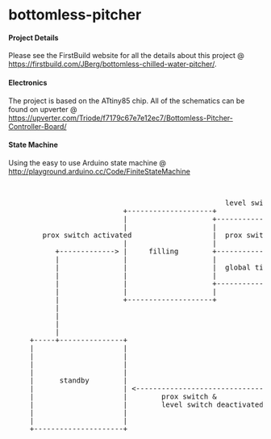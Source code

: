 bottomless-pitcher
==================

#### Project Details
Please see the FirstBuild website for all the details about this project @ https://firstbuild.com/JBerg/bottomless-chilled-water-pitcher/. 


#### Electronics
The project is based on the ATtiny85 chip. All of the schematics can be found on upverter @ https://upverter.com/Triode/f7179c67e7e12ec7/Bottomless-Pitcher-Controller-Board/

#### State Machine
Using the easy to use Arduino state machine @ http://playground.arduino.cc/Code/FiniteStateMachine



<pre>
	

                                                   level switch activated                  
                           +--------------------+                                          
                           |                    +---------------------------------+        
                           |                    |                                 |        
        prox switch activated                   |  prox switch de-activated       |        
                           |                    |                                 |        
           +-------------> |     filling        +---------------------------+     |        
           |               |                    |                           |     |        
           |               |                    |  global timeout exceeded  |     |        
           |               |                    |                           |     |        
           |               |                    +--------------------+      |     |        
           |               |                    |                    |      |     |        
           |               +--------------------+                    |      |     |        
           |                                                         |      |     |        
           |                                                         |      |     |        
           |                                                         v      v     v        
           |                                                                               
     +-----+---------------+                                  +---------------------+      
     |                     |                                  |                     |      
     |                     |                                  |                     |      
     |                     |                                  |                     |      
     |                     |                                  |                     |      
     |      standby        |                                  |     complete        |      
     |                     | <------------------------------+ |                     |      
     |                     |        prox switch &             |                     |      
     |                     |        level switch deactivated  |                     |      
     |                     |                                  |                     |      
     |                     |                                  |                     |      
     +---------------------+                                  +---------------------+      
        
                                                                                   
                                                                                           
</pre>





